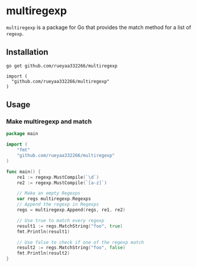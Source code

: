 # multiregexp

`multiregexp` is a package for Go that provides the match method for
a list of `regexp`.

## Installation
```
go get github.com/rueyaa332266/multiregexp
```
```
import (
  "github.com/rueyaa332266/multiregexp"
)
```

## Usage

### Make multiregexp and match

```go
package main

import (
	"fmt"
	"github.com/rueyaa332266/multiregexp"
)

func main() {
	re1 := regexp.MustCompile(`\d`)
	re2 := regexp.MustCompile(`[a-z]`)

    // Make an empty Regexps
    var regs multiregexp.Regexps
    // Append the regexp in Regexps
    regs = multiregexp.Append(regs, re1, re2)

    // Use true to match every regexp
    result1 := regs.MatchString("foo", true)
    fmt.Println(result1)

    // Use false to check if one of the regexp match
    result2 := regs.MatchString("foo", false)
    fmt.Println(result2)
}
```